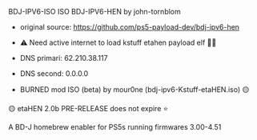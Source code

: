 BDJ-IPV6-ISO
ISO BDJ-IPV6-HEN by john-tornblom
- original source: https://github.com/ps5-payload-dev/bdj-ipv6-hen
- ⚠️ Need active internet to load kstuff etahen payload elf 🤷‍♂️
 - DNS primari: 62.210.38.117
- DNS second: 0.0.0.0

- BURNED mod ISO (beta) by mour0ne (bdj-ipv6-Kstuff-etaHEN.iso) 🟡

🟡 etaHEN 2.0b PRE-RELEASE does not expire ⭐️

A BD-J homebrew enabler for PS5s running firmwares 3.00-4.51

